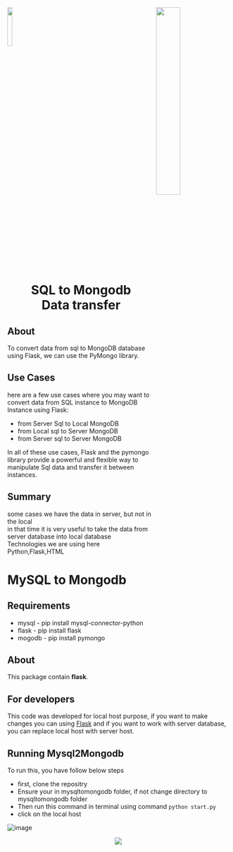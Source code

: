 <img align="right" width="33%" src="https://vivifyassets.s3.ap-south-1.amazonaws.com/lifeeazy-logo1.png">

<img  width="15%" src = "https://user-images.githubusercontent.com/92718918/225281321-22416455-e553-4981-a355-b59d2750331c.jpg">

<h1 align="center">SQL to Mongodb <br> Data transfer</h1>

## About
To convert data from sql to MongoDB database using Flask, we can use the PyMongo library.


## Use Cases

 here are a few use cases where you may want to convert data from SQL instance to MongoDB Instance using Flask:
- from Server Sql to Local MongoDB
- from Local sql to Server MongoDB
- from Server sql to Server MongoDB

In all of these use cases, Flask and the pymongo library provide a powerful and flexible way to manipulate Sql data and transfer it between instances.


## Summary
 some cases we have the data in server, but not in the local <br />in that 
 time it is very useful to take the data from <br /> server 
 database into local database <br /> Technologies we are using here Python,Flask,HTML


# MySQL to Mongodb

## Requirements 
- mysql - pip install mysql-connector-python
- flask - pip install flask
- mogodb - pip install pymongo

## About
This package contain **flask**.



## For developers
This code was developed for local host purpose, if you want to make changes you can using [Flask](https://pypi.org/project/Flask/)
and if you want to work with server database, you can replace local host with server host.



## Running Mysql2Mongodb
To run this, you have follow below steps
- first, clone the repositry
- Ensure your in mysqltomongodb folder, if not change directory to mysqltomongodb folder
- Then run this command in terminal using command `python start.py`
- click on the local host


![image](https://user-images.githubusercontent.com/92711889/235902800-790d22aa-a08a-4f9b-ac92-ad9012b83205.png)

<p align="center">
<img src="https://vivifyassets.s3.ap-south-1.amazonaws.com/cropped-vivify_login.png" margin_left="100"/>
</p>
